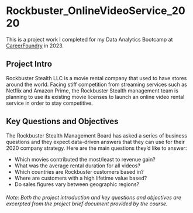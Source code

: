 # Rockbuster_OnlineVideoService_2020
This is a project work I completed for my Data Analytics Bootcamp at [CareerFoundry](https://careerfoundry.com) in 2023.
## Project Intro
Rockbuster Stealth LLC is a movie rental company that used to have stores around the world. Facing stiff competition from streaming services such as Netflix and Amazon Prime, the Rockbuster Stealth management team is planning to use its existing movie licenses to launch an online video rental service in order to stay competitive.
## Key Questions and Objectives
The Rockbuster Stealth Management Board has asked a series of business questions and they expect data-driven answers that they can use for their 2020 company strategy. Here are the main questions they’d like to answer:
<br/>
* Which movies contributed the most/least to revenue gain?
* What was the average rental duration for all videos?
* Which countries are Rockbuster customers based in?
* Where are customers with a high lifetime value based?
* Do sales figures vary between geographic regions?
###### Note: Both the project introduction and key questions and objectives are excerpted from the project brief document provided by the course.
